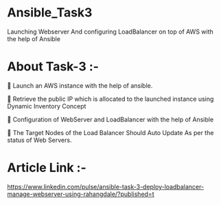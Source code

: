 # Ansible_Task3
Launching Webserver And configuring LoadBalancer on top of AWS with the help of Ansible

# About Task-3 :-

🔹 Launch an AWS instance with the help of ansible. 

🔹 Retrieve the public IP which is allocated to the launched instance using Dynamic Inventory Concept

🔹 Configuration of WebServer and LoadBalancer with the help of Ansible

🔹 The Target Nodes of the Load Balancer Should Auto Update As per the status of Web Servers. 

# Article Link  :-
https://www.linkedin.com/pulse/ansible-task-3-deploy-loadbalancer-manage-webserver-using-rahangdale/?published=t
